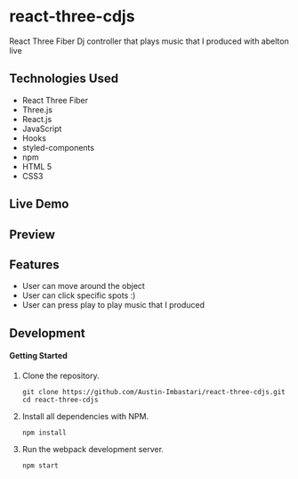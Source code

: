 # react-three-cdjs
React Three Fiber Dj controller that plays music that I produced with abelton live

## Technologies Used
- React Three Fiber
- Three.js
- React.js
- JavaScript
- Hooks
- styled-components
- npm
- HTML 5
- CSS3

## Live Demo


## Preview


## Features
- User can move around the object
- User can click specific spots :)
- User can press play to play music that I produced

## Development

#### Getting Started

1. Clone the repository.

    ```shell
    git clone https://github.com/Austin-Imbastari/react-three-cdjs.git
    cd react-three-cdjs
    ```


1. Install all dependencies with NPM.

    ```shell
    npm install
    ```
    
1. Run the webpack development server.

    ```shell
    npm start
    ```
